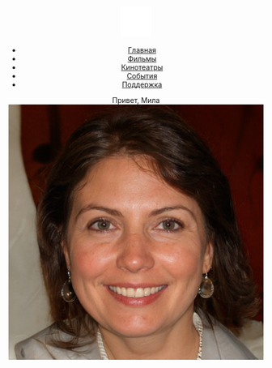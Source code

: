 <!DOCTYPE html>
<html lang="ru">

<head>
    <meta charset="UTF-8">
    <meta http-equiv="X-UA-Compatible" content="IE=edge">
    <meta name="viewport" content="width=device-width, initial-scale=1.0">
    <title>Online Cinema</title>
    <link rel="preconnect" href="https://fonts.googleapis.com">
    <link rel="preconnect" href="https://fonts.gstatic.com" crossorigin>
    <link href="https://fonts.googleapis.com/css2?family=Roboto:wght@400;700&display=swap" rel="stylesheet">
    <link rel="stylesheet" href="css/normalize.css">
    <link rel="stylesheet" href="css/style.css">
</head>

<body>
    <header class="header container">
        <a href="/">
            <img src="img/logo.svg" alt="Тут должен был быть логотип...">
        </a>
        <nav class="nav">
            <ul class="menu">
                <li class="menu-item">
                    <a href="#" class="menu-link">Главная</a>
                </li>
                <li class="menu-item">
                    <a href="#" class="menu-link">Фильмы</a>
                </li>
                <li class="menu-item">
                    <a href="#" class="menu-link">Кинотеатры</a>
                </li>
                <li class="menu-item">
                    <a href="#" class="menu-link">События</a>
                </li>
                <li class="menu-item">
                    <a href="#" class="menu-link">Поддержка</a>
                </li>
            </ul>
        </nav>
        <div class="user">
            <span class="">Привет, Мила</span>
            <img src="img/avatar.png" class="avatar" alt="">
        </div>
    </header>
</body>

</html>
